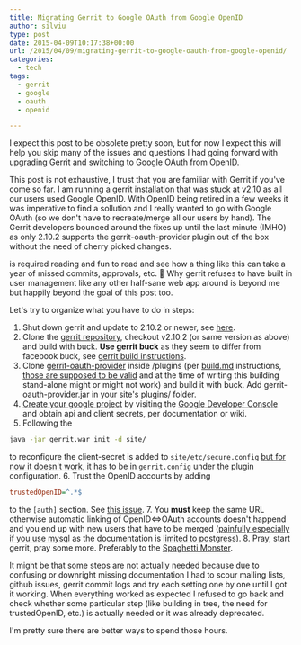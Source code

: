 ```yaml
---
title: Migrating Gerrit to Google OAuth from Google OpenID
author: silviu
type: post
date: 2015-04-09T10:17:38+00:00
url: /2015/04/09/migrating-gerrit-to-google-oauth-from-google-openid/
categories:
  - tech
tags:
  - gerrit
  - google
  - oauth
  - openid

---
```

I expect this post to be obsolete pretty soon, but for now I expect this will help you skip many of the issues and questions I had going forward with upgrading Gerrit and switching to Google OAuth from OpenID.

This post is not exhaustive, I trust that you are familiar with Gerrit if you've come so far. I am running a gerrit installation that was stuck at v2.10 as all our users used Google OpenID. With OpenID being retired in a few weeks it was imperative to find a sollution and I really wanted to go with Google OAuth (so we don't have to recreate/merge all our users by hand). The Gerrit developers bounced around the fixes up until the last minute (IMHO) as only 2.10.2 supports the gerrit-oauth-provider plugin out of the box without the need of cherry picked changes.

is required reading and fun to read and see how a thing like this can take a year of missed commits, approvals, etc. 🙂 Why gerrit refuses to have built in user management like any other half-sane web app around is beyond me but happily beyond the goal of this post too.

Let's try to organize what you have to do in steps:

  1. Shut down gerrit and update to 2.10.2 or newer, see [here][1].
  2. Clone the [gerrit repository][2], checkout v2.10.2 (or same version as above) and build with buck. **Use gerrit buck** as they seem to differ from facebook buck, see [gerrit build instructions][3].
  3. Clone [gerrit-oauth-provider][4] inside /plugins (per [build.md][5] instructions, [those are supposed to be valid][6] and at the time of writing this building stand-alone might or might not work) and build it with buck. Add gerrit-oauth-provider.jar in your site's plugins/ folder.
  4. [Create your google project][7] by visiting the [Google Developer Console][8] and obtain api and client secrets, per documentation or wiki.
  5. Following the
  ```bash
  java -jar gerrit.war init -d site/
  ```
  to reconfigure the client-secret is added to  `site/etc/secure.config` [but for now it doesn't work][9], it has to be in `gerrit.config` under the plugin configuration.
  6. Trust the OpenID accounts by adding 
  ```ini
  trustedOpenID=^.*$
  ```
  to the `[auth]` section. See [this issue][10].
  7. You **must** keep the same URL otherwise automatic linking of OpenID<=>OAuth accounts doesn't happend and you end up with new users that have to be merged ([painfully especially if you use mysql][11] as the documentation is [limited to postgress][12]).
  8. Pray, start gerrit, pray some more. Preferably to the [Spaghetti Monster][13].

It might be that some steps are not actually needed because due to confusing or downright missing documentation I had to scour mailing lists, github issues, gerrit commit logs and try each setting one by one until I got it working. When everything worked as expected I refused to go back and check whether some particular step (like building in tree, the need for trustedOpenID, etc.) is actually needed or it was already deprecated.

I'm pretty sure there are better ways to spend those hours.

 [1]: https://code.google.com/p/gerrit/
 [2]: https://code.google.com/p/gerrit/wiki/Source?tm=4
 [3]: https://git.eclipse.org/r/Documentation/dev-buck.html
 [4]: https://github.com/davido/gerrit-oauth-provider/
 [5]: https://github.com/davido/gerrit-oauth-provider/blob/master/src/main/resources/Documentation/build.md
 [6]: https://github.com/davido/gerrit-oauth-provider/issues/17
 [7]: https://github.com/davido/gerrit-oauth-provider/blob/master/src/main/resources/Documentation/config.md
 [8]: https://console.developers.google.com/
 [9]: https://github.com/davido/gerrit-oauth-provider/issues/18
 [10]: https://github.com/davido/gerrit-oauth-provider/issues/4
 [11]: https://groups.google.com/forum/#!topic/repo-discuss/zlwrVzapLi0
 [12]: https://code.google.com/p/gerrit/wiki/SqlMergeUserAccounts
 [13]: en.wikipedia.org/wiki/Flying_Spaghetti_Monster